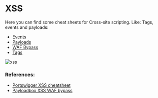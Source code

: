 # XSS

Here you can find some cheat sheets for Cross-site scripting.
Like: Tags, events and payloads:
- [Events](https://github.com/erik-451/XSS/blob/main/events.md)
- [Payloads](https://github.com/erik-451/XSS/blob/main/payloads.md)
- [WAF Bypass](https://github.com/erik-451/XSS/blob/main/payloads2.md)
- [Tags](https://github.com/erik-451/XSS/blob/main/tags.md)

![xss](https://user-images.githubusercontent.com/47476901/114941454-7eaa0080-9e43-11eb-8b27-2eedd92237cc.jpg)

### References:
- [Portswigger XSS cheatsheet](https://portswigger.net/web-security/cross-site-scripting/cheat-sheet)
- [Payloadbox XSS WAF bypass](https://github.com/payloadbox/xss-payload-list)

